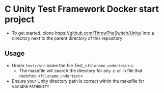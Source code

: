 # C Unity Test Framework Docker start project

- To get started, clone https://github.com/ThrowTheSwitch/Unity/ into a directory next to the parent directory of this repository

## Usage
- Under `tests/src` name the file Test_<`filename_undertest`>.c
  - The makefile will search the directory for any .c or .h file that matches <`filename_undertest`>
- Ensure your Unity directory path is correct within the makefile for variable `PATHUNITY`

